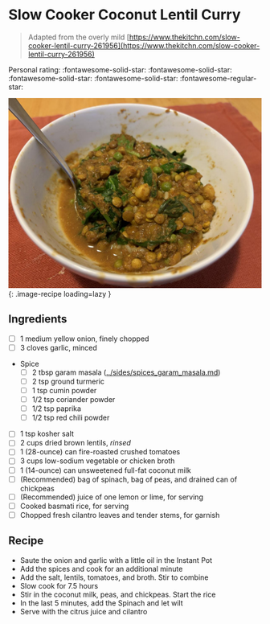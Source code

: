 # Slow Cooker Coconut Lentil Curry

> Adapted from the overly mild [https://www.thekitchn.com/slow-cooker-lentil-curry-261956](https://www.thekitchn.com/slow-cooker-lentil-curry-261956)

<!-- {cts} rating=4; (User can specify rating on scale of 1-5) -->

Personal rating: :fontawesome-solid-star: :fontawesome-solid-star: :fontawesome-solid-star: :fontawesome-solid-star: :fontawesome-regular-star:

<!-- {cte} -->

<!-- {cts} name_image=slow_cooker_coconut_lentil_curry.jpeg; (User can specify image name) -->

![slow_cooker_coconut_lentil_curry.jpeg](./slow_cooker_coconut_lentil_curry.jpeg){: .image-recipe loading=lazy }

<!-- {cte} -->

## Ingredients

- [ ] 1 medium yellow onion, finely chopped
- [ ] 3 cloves garlic, minced
- Spice
    - [ ] 2 tbsp garam masala ([../sides/spices_garam_masala.md]([../sides/spices_garam_masala.md]))
    - [ ] 2 tsp ground turmeric
    - [ ] 1 tsp cumin powder
    - [ ] 1/2 tsp coriander powder
    - [ ] 1/2 tsp paprika
    - [ ] 1/2 tsp red chili powder
- [ ] 1 tsp kosher salt
- [ ] 2 cups dried brown lentils, *rinsed*
- [ ] 1 (28-ounce) can fire-roasted crushed tomatoes
- [ ] 3 cups low-sodium vegetable or chicken broth
- [ ] 1 (14-ounce) can unsweetened full-fat coconut milk
- [ ] (Recommended) bag of spinach, bag of peas, and drained can of chickpeas
- [ ] (Recommended) juice of one lemon or lime, for serving
- [ ] Cooked basmati rice, for serving
- [ ] Chopped fresh cilantro leaves and tender stems, for garnish

## Recipe

- Saute the onion and garlic with a little oil in the Instant Pot
- Add the spices and cook for an additional minute
- Add the salt, lentils, tomatoes, and broth. Stir to combine
- Slow cook for 7.5 hours
- Stir in the coconut milk, peas, and chickpeas. Start the rice
- In the last 5 minutes, add the Spinach and let wilt
- Serve with the citrus juice and cilantro
